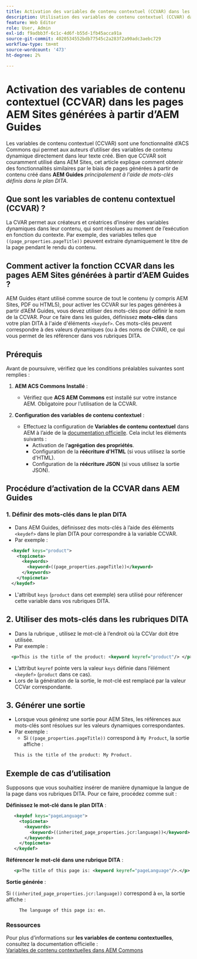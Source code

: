 ```yaml
---
title: Activation des variables de contenu contextuel (CCVAR) dans les pages AEM Sites générées à partir d’AEM Guides
description: Utilisation des variables de contenu contextuel (CCVAR) dans les pages AEM Sites générées à partir d’AEM Guides
feature: Web Editor
role: User, Admin
exl-id: f9adbb3f-6c1c-4d6f-b55d-1fb45acca91a
source-git-commit: 4020534552bdb77545c2a283f2a90adc3aebc729
workflow-type: tm+mt
source-wordcount: '473'
ht-degree: 2%

---
```


# Activation des variables de contenu contextuel (CCVAR) dans les pages AEM Sites générées à partir d’AEM Guides

Les variables de contenu contextuel (CCVAR) sont une fonctionnalité d’ACS Commons qui permet aux auteurs d’utiliser des variables de contenu dynamique directement dans leur texte créé. Bien que CCVAR soit couramment utilisé dans AEM Sites, cet article explique comment obtenir des fonctionnalités similaires par le biais de pages générées à partir de contenu créé dans **AEM Guides** *principalement à l&#39;aide de mots-clés définis dans le plan DITA*.


## Que sont les variables de contenu contextuel (CCVAR) ?

La CVAR permet aux créateurs et créatrices d’insérer des variables dynamiques dans leur contenu, qui sont résolues au moment de l’exécution en fonction du contexte. Par exemple, des variables telles que `((page_properties.pageTitle))` peuvent extraire dynamiquement le titre de la page pendant le rendu du contenu.


## Comment activer la fonction CCVAR dans les pages AEM Sites générées à partir d’AEM Guides ?

AEM Guides étant utilisé comme source de tout le contenu (y compris AEM Sites, PDF ou HTML5), pour activer les CCVAR sur les pages générées à partir d’AEM Guides, vous devez utiliser des mots-clés pour définir le nom de la CCVAR. Pour ce faire dans les guides, définissez **mots-clés** dans votre plan DITA à l&#39;aide d&#39;éléments `<keydef>`. Ces mots-clés peuvent correspondre à des valeurs dynamiques (ou à des noms de CVAR), ce qui vous permet de les référencer dans vos rubriques DITA.


## Prérequis

Avant de poursuivre, vérifiez que les conditions préalables suivantes sont remplies :

1. **AEM ACS Commons Installé** :
   - Vérifiez que **ACS AEM Commons** est installé sur votre instance AEM. Obligatoire pour l’utilisation de la CCVAR.

2. **Configuration des variables de contenu contextuel** :
   - Effectuez la configuration de **Variables de contenu contextuel** dans AEM à l’aide de la [documentation officielle](https://adobe-consulting-services.github.io/acs-aem-commons/features/contextual-content-variables/index.html). Cela inclut les éléments suivants :
      - Activation de l’**agrégation des propriétés**.
      - Configuration de la **réécriture d&#39;HTML** (si vous utilisez la sortie d&#39;HTML).
      - Configuration de la **réécriture JSON** (si vous utilisez la sortie JSON).



## Procédure d’activation de la CCVAR dans AEM Guides

### 1. Définir des mots-clés dans le plan DITA

- Dans AEM Guides, définissez des mots-clés à l’aide des éléments `<keydef>` dans le plan DITA pour correspondre à la variable CCVAR.
- Par exemple :

```xml
  <keydef keys="product">
    <topicmeta>
      <keywords>
        <keyword>((page_properties.pageTitle))</keyword>
      </keywords>
    </topicmeta>
  </keydef>
```

- L&#39;attribut `keys` (`product` dans cet exemple) sera utilisé pour référencer cette variable dans vos rubriques DITA.


## 2. Utiliser des mots-clés dans les rubriques DITA

- Dans la rubrique , utilisez le mot-clé à l’endroit où la CCVar doit être utilisée.
- Par exemple :

```xml
  <p>This is the title of the product: <keyword keyref="product"/> </p>
```

- L’attribut `keyref` pointe vers la valeur `keys` définie dans l’élément `<keydef>` (`product` dans ce cas).
- Lors de la génération de la sortie, le mot-clé est remplacé par la valeur CCVar correspondante.


## 3. Générer une sortie

- Lorsque vous générez une sortie pour AEM Sites, les références aux mots-clés sont résolues sur les valeurs dynamiques correspondantes.
- Par exemple :
   - Si `((page_properties.pageTitle))` correspond à `My Product`, la sortie affiche :

```xml
   This is the title of the product: My Product.
```


## Exemple de cas d’utilisation

Supposons que vous souhaitiez insérer de manière dynamique la langue de la page dans vos rubriques DITA. Pour ce faire, procédez comme suit :

**Définissez le mot-clé dans le plan DITA** :

```xml
   <keydef keys="pageLanguage">
     <topicmeta>
       <keywords>
         <keyword>((inherited_page_properties.jcr:language))</keyword>
       </keywords>
     </topicmeta>
   </keydef>
```

**Référencer le mot-clé dans une rubrique DITA** :

```xml
   <p>The title of this page is: <keyword keyref="pageLanguage"/>.</p>
```

**Sortie générée** :

Si `((inherited_page_properties.jcr:language))` correspond à `en`, la sortie affiche :

```
     The language of this page is: en.
```


### Ressources

Pour plus d’informations sur **les variables de contenu contextuelles**, consultez la documentation officielle :\
[Variables de contenu contextuelles dans AEM Commons](https://adobe-consulting-services.github.io/acs-aem-commons/features/contextual-content-variables/index.html)
